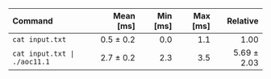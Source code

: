 | Command | Mean [ms] | Min [ms] | Max [ms] | Relative |
|:---|---:|---:|---:|---:|
| `cat input.txt` | 0.5 ± 0.2 | 0.0 | 1.1 | 1.00 |
| `cat input.txt \| ./aoc11.1` | 2.7 ± 0.2 | 2.3 | 3.5 | 5.69 ± 2.03 |
